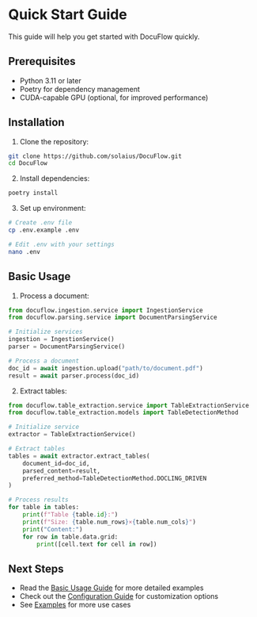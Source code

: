 # Quick Start Guide

This guide will help you get started with DocuFlow quickly.

## Prerequisites

- Python 3.11 or later
- Poetry for dependency management
- CUDA-capable GPU (optional, for improved performance)

## Installation

1. Clone the repository:
```bash
git clone https://github.com/solaius/DocuFlow.git
cd DocuFlow
```

2. Install dependencies:
```bash
poetry install
```

3. Set up environment:
```bash
# Create .env file
cp .env.example .env

# Edit .env with your settings
nano .env
```

## Basic Usage

1. Process a document:
```python
from docuflow.ingestion.service import IngestionService
from docuflow.parsing.service import DocumentParsingService

# Initialize services
ingestion = IngestionService()
parser = DocumentParsingService()

# Process a document
doc_id = await ingestion.upload("path/to/document.pdf")
result = await parser.process(doc_id)
```

2. Extract tables:
```python
from docuflow.table_extraction.service import TableExtractionService
from docuflow.table_extraction.models import TableDetectionMethod

# Initialize service
extractor = TableExtractionService()

# Extract tables
tables = await extractor.extract_tables(
    document_id=doc_id,
    parsed_content=result,
    preferred_method=TableDetectionMethod.DOCLING_DRIVEN
)

# Process results
for table in tables:
    print(f"Table {table.id}:")
    print(f"Size: {table.num_rows}×{table.num_cols}")
    print("Content:")
    for row in table.data.grid:
        print([cell.text for cell in row])
```

## Next Steps

- Read the [Basic Usage Guide](basic_usage.md) for more detailed examples
- Check out the [Configuration Guide](configuration.md) for customization options
- See [Examples](../examples/basic.md) for more use cases